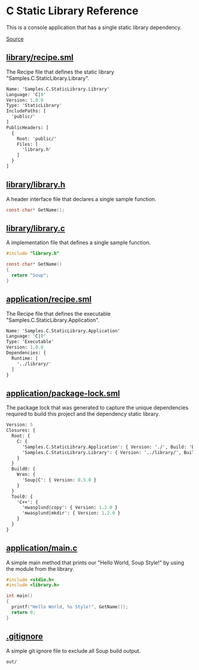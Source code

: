 # C Static Library Reference
This is a console application that has a single static library dependency.

[Source](https://github.com/soup-build/soup/tree/main/samples/c/static-library)

## [library/recipe.sml](https://github.com/soup-build/soup/tree/main/samples/c/static-library/library/recipe.sml)
The Recipe file that defines the static library "Samples.C.StaticLibrary.Library".
```sml
Name: 'Samples.C.StaticLibrary.Library'
Language: 'C|0'
Version: 1.0.0
Type: 'StaticLibrary'
IncludePaths: [
  'public/'
]
PublicHeaders: [
  {
    Root: 'public/'
    Files: [
      'library.h'
    ]
  }
]
```

## [library/library.h](https://github.com/soup-build/soup/tree/main/samples/c/static-library/library/library.h)
A header interface file that declares a single sample function.
```c
const char* GetName();
```

## [library/library.c](https://github.com/soup-build/soup/tree/main/samples/c/static-library/library/library.c)
A implementation file that defines a single sample function.
```c
#include "library.h"

const char* GetName()
{
  return "Soup";
}
```

## [application/recipe.sml](https://github.com/soup-build/soup/tree/main/samples/c/static-library/application/recipe.sml)
The Recipe file that defines the executable "Samples.C.StaticLibrary.Application".
```sml
Name: 'Samples.C.StaticLibrary.Application'
Language: 'C|0'
Type: 'Executable'
Version: 1.0.0
Dependencies: {
  Runtime: [
    '../library/'
  ]
}
```

## [application/package-lock.sml](https://github.com/soup-build/soup/tree/main/samples/c/static-library/application/package-lock.sml)
The package lock that was generated to capture the unique dependencies required to build this project and the dependency static library.
```sml
Version: 5
Closures: {
  Root: {
    C: {
      'Samples.C.StaticLibrary.Application': { Version: './', Build: 'Build0', Tool: 'Tool0' }
      'Samples.C.StaticLibrary.Library': { Version: '../library/', Build: 'Build0', Tool: 'Tool0' }
    }
  }
  Build0: {
    Wren: {
      'Soup|C': { Version: 0.5.0 }
    }
  }
  Tool0: {
    'C++': {
      'mwasplund|copy': { Version: 1.2.0 }
      'mwasplund|mkdir': { Version: 1.2.0 }
    }
  }
}
```

## [application/main.c](https://github.com/soup-build/soup/tree/main/samples/c/static-library/application/main.c)
A simple main method that prints our "Hello World, Soup Style!" by using the module from the library.
```c
#include <stdio.h>
#include <library.h>

int main()
{
  printf("Hello World, %s Style!", GetName());
  return 0;
}
```

## [.gitignore](https://github.com/soup-build/soup/tree/main/samples/c/static-library/.gitignore)
A simple git ignore file to exclude all Soup build output.
```
out/
```